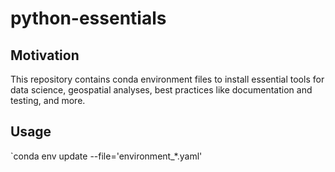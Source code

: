 # python-essentials

## Motivation

This repository contains conda environment files to install essential tools for data science, geospatial analyses, best practices like documentation and testing, and more. 

## Usage

`conda env update --file='environment_*.yaml'


